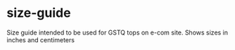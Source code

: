 # size-guide

Size guide intended to be used for GSTQ tops on e-com site. Shows sizes in inches and centimeters 